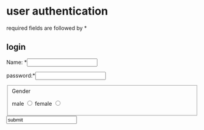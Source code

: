 <!DOCTYPE html>
<html lang="en">
<head>
    <meta charset="UTF-8">
    <meta name="viewport" content="width=device-width, initial-scale=1.0">
    <title>Document</title>
</head>
<body>
    <form actions="">
        <h1> user authentication </h1>
        <p> required fields are followed by *</p>
        <h2>login</h2>
        <p>Name: *<input type="text"  name="name"  required></p>
        <p>password:*<input type="password" password="password"</p>
        <fieldset>Gender
        <p> male <input type="radio" name="gender" id="gender">  female <input type="radio" name="gender" id="gender"></p>
    </fieldset>
    <input type="submitt" value="submit">
    </form>
    
</body>
</html> 
